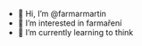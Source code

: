 - 👋 Hi, I’m @farmarmartin
- 👀 I’m interested in farmaření
- 🌱 I’m currently learning to think

<!---
farmarmartin/farmarmartin is a ✨ special ✨ repository because its `README.md` (this file) appears on your GitHub profile.
You can click the Preview link to take a look at your changes.
--->
